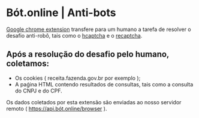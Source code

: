 # Bót.online | Anti-bots

[Google chrome extension](https://bót.online) transfere para um humano a tarefa de resolver o desafio
anti-robô, tais como o [hcaptcha](https://www.hcaptcha.com) e o [recaptcha](https://www.google.com/recaptcha).

## Após a resolução do desafio pelo humano, coletamos:
- Os cookies ( receita.fazenda.gov.br por exemplo );
- A paǵina HTML contendo resultados de consultas, tais como a consulta do CNPJ e do CPF.

Os dados coletados por esta extensão são enviadas ao nosso servidor remoto ( https://api.bót.online/browser ).
